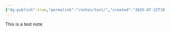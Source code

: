 ```yaml
---
{"dg-publish":true,"permalink":"/notes/test/","created":"2025-07-22T18:40:17.852+01:00","updated":"2025-07-22T18:42:10.148+01:00"}
---
```


This is a test note